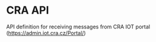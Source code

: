# CRA API
API definition for receiving messages from CRA IOT portal (https://admin.iot.cra.cz/Portal/)
